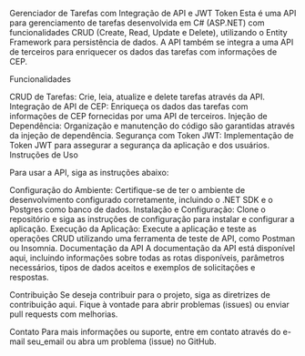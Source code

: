 Gerenciador de Tarefas com Integração de API e JWT Token
Esta é uma API para gerenciamento de tarefas desenvolvida em C# (ASP.NET) com funcionalidades CRUD (Create, Read, Update e Delete), utilizando o Entity Framework para persistência de dados. A API também se integra a uma API de terceiros para enriquecer os dados das tarefas com informações de CEP.

Funcionalidades

CRUD de Tarefas: Crie, leia, atualize e delete tarefas através da API.
Integração de API de CEP: Enriqueça os dados das tarefas com informações de CEP fornecidas por uma API de terceiros.
Injeção de Dependência: Organização e manutenção do código são garantidas através da injeção de dependência.
Segurança com Token JWT: Implementação de Token JWT para assegurar a segurança da aplicação e dos usuários.
Instruções de Uso

Para usar a API, siga as instruções abaixo:

Configuração do Ambiente: Certifique-se de ter o ambiente de desenvolvimento configurado corretamente, incluindo o .NET SDK e o Postgres como banco de dados.
Instalação e Configuração: Clone o repositório e siga as instruções de configuração para instalar e configurar a aplicação.
Execução da Aplicação: Execute a aplicação e teste as operações CRUD utilizando uma ferramenta de teste de API, como Postman ou Insomnia.
Documentação da API
A documentação da API está disponível aqui, incluindo informações sobre todas as rotas disponíveis, parâmetros necessários, tipos de dados aceitos e exemplos de solicitações e respostas.

Contribuição
Se deseja contribuir para o projeto, siga as diretrizes de contribuição aqui. Fique à vontade para abrir problemas (issues) ou enviar pull requests com melhorias.

Contato
Para mais informações ou suporte, entre em contato através do e-mail seu_email ou abra um problema (issue) no GitHub.
